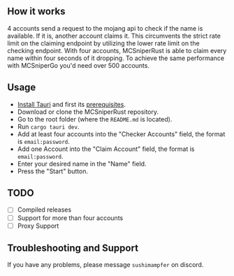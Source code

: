 ## How it works
4 accounts send a request to the mojang api to check if the name is available. If it is, another account claims it. This circumvents the strict rate limit on the claiming endpoint by utilizing the lower rate limit on the checking endpoint. With four accounts, MCSniperRust is able to claim every name within four seconds of it dropping. To achieve the same performance with MCSniperGo you'd need over 500 accounts.

## Usage
- [Install Tauri](https://tauri.app/start/) and first its [prerequisites](https://tauri.app/start/prerequisites/).
- Download or clone the MCSniperRust repository.
- Go to the root folder (where the `README.md` is located).
- Run `cargo tauri dev`.
- Add at least four accounts into the "Checker Accounts" field, the format is `email:password`.
- Add one Account into the "Claim Account" field, the format is `email:password`.
- Enter your desired name in the "Name" field.
- Press the "Start" button.

## TODO
- [ ] Compiled releases
- [ ] Support for more than four accounts
- [ ] Proxy Support

## Troubleshooting and Support 
If you have any problems, please message `sushimampfer` on discord.
